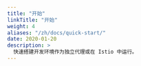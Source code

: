 ```yaml
---
title: "开始"
linkTitle: "开始"
weight: 4
aliases: "/zh/docs/quick-start/"
date: 2020-01-20
description: >
  快速搭建开发环境作为独立代理或在 Istio 中运行。
---
```


